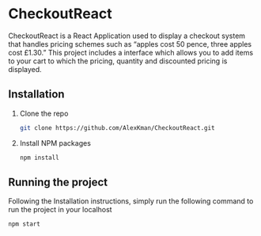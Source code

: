 # CheckoutReact

CheckoutReact is a React Application used to display a checkout system that handles pricing schemes such as “apples cost 50 pence, three apples cost £1.30.”
This project includes a interface which allows you to add items to your cart to which the pricing, quantity and discounted pricing is displayed.

## Installation

1. Clone the repo
   ```sh
   git clone https://github.com/AlexKman/CheckoutReact.git
   ```
2. Install NPM packages
   ```sh
   npm install
   ```

## Running the project

Following the Installation instructions, simply run the following command to run the project in your localhost

```sh
npm start
```
